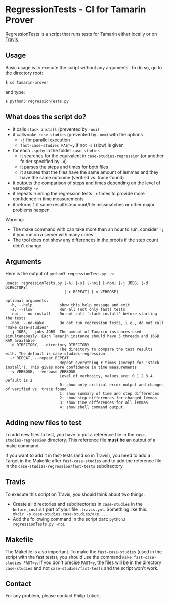 # RegressionTests - CI for Tamarin Prover

RegressionTests is a script that runs tests for Tamarin either locally or on [Travis](https://travis-ci.com/github/tamarin-prover/tamarin-prover). 



## Usage

Basic usage is to execute the script without any arguments. To do so, go to the directory root:

```bash
$ cd tamarin-prover
```

and type:

```bash
$ python3 regressionTests.py
```



## What does the script do?

- it calls `stack install` (prevented by `-noi`)
- it calls `make case-studies` (prevented by `-nom`) with the options
  - `-j` for parallel execution
  - `fast-case-studies FAST=y` if not `-s` (slow) is given
- for each `.spthy` in the folder `case-studies`
  - it searches for the equivalent in `case-studies-regression` (or another folder specified by `-d`)
  - it parses the steps and times for both files
  - it assures that the files have the same amount of lemmas and they have the same outcome (verified vs. trace-found)
- it outputs the comparison of steps and times depending on the level of verbosity `-v`
- it repeats running the regression tests `-r` times to provide more confidence in time measurements
- it returns `1` if some result/stepcount/file missmatches or other major problems happen

Warning:
- The make command with can take more than an hour to run, consider `-j` if you run on a server with many cores
- The tool does not show any differences in the proofs if the step count didn't change



## Arguments

Here is the output of `python3 regressionTest.py -h`:

```
usage: regressionTests.py [-h] [-s] [-noi] [-nom] [-j JOBS] [-d DIRECTORY]
                          [-r REPEAT] [-v VERBOSE]

optional arguments:
  -h, --help            show this help message and exit
  -s, --slow            Run all (not only fast) tests
  -noi, --no-install    Do not call 'stack install' before starting the tests
  -nom, --no-make       Do not run regression tests, i.e., do not call 'make case-studies'
  -j JOBS, --jobs JOBS  The amount of Tamarin instances used simultaneously. Each Tamarin instance should have 3 threads and 16GB RAM available
  -d DIRECTORY, --directory DIRECTORY
                        The directory to compare the test results with. The default is case-studies-regression
  -r REPEAT, --repeat REPEAT
                        Repeat everything r times (except for 'stack install'). This gives more confidence in time measurements
  -v VERBOSE, --verbose VERBOSE
                        Level of verbosity, values are: 0 1 2 3 4. Default is 2
                        0: show only critical error output and changes of verified vs. trace found
                        1: show summary of time and step differences
                        2: show step differences for changed lemmas
                        3: show time differences for all lemmas
                        4: show shell command output
```



## Adding new files to test

To add new files to test, you have to put a reference file in the `case-studies-regression` directory. This reference file **must** **be** an output of a make command.

If you want to add it in fast-tests (and so in Travis), you need to add a Target in the Makefile after `fast-case-studies` and to add the reference file in the `case-studies-regression/fast-tests` subdirectory.



## Travis

To execute this script on Travis, you should think about two things:

- Create all directories and subdirectories in `case-studies` in the `before_install` part of your file `.travis.yml`. Something like this: `  - mkdir -p case-studies case-studies/ake ...`
- Add the following command in the script part: `python3 regressionTests.py -noi`



## Makefile

The Makefile is also important. To make the `fast-case-studies` (used in the script with the fast tests), you should use the command `make fast-case-studies FAST=y`. If you don't precise `FAST=y`, the files will be in the directory `case-studies` and not `case-studies/fast-tests` and the script won't work.





## Contact

For any problem, please contact Philip Lukert.
